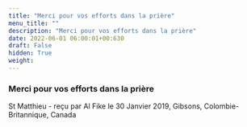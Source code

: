 ```yaml
---
title: "Merci pour vos efforts dans la prière"
menu_title: ""
description: "Merci pour vos efforts dans la prière"
date: 2022-06-01 06:00:01+00:630
draft: False
hidden: True
weight:
---
```

### Merci pour vos efforts dans la prière

St Matthieu - reçu par Al Fike le 30 Janvier 2019, Gibsons, Colombie-Britannique, Canada





